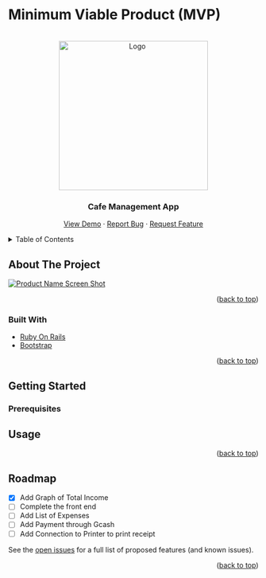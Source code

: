# Minimum Viable Product (MVP)

<div id="top"></div>

<br />
<div align="center">
  <a href="https://github.com/johnpaulavion14/Cafe_Management_App">
    <img src="https://user-images.githubusercontent.com/98794712/195842959-817b1ae5-585b-4d11-bb5b-99bd560afcfc.jpg" alt="Logo" width="300" height="300">
  </a>

  <h3 align="center">Cafe Management App</h3>

  <p align="center">
    <a href="https://23nith.github.io/calamity-response-app-fe/#/">View Demo</a>
    ·
    <a href="https://github.com/johnpaulavion14/Cafe_Management-Final_Project/issues">Report Bug</a>
    ·
    <a href="https://github.com/johnpaulavion14/Cafe_Management-Final_Project/issues">Request Feature</a>
  </p>
</div>



<!-- TABLE OF CONTENTS -->
<details>
  <summary>Table of Contents</summary>
  <ol>
    <li>
      <a href="#about-the-project">About The Project</a>
      <ul>
        <li><a href="#built-with">Built With</a></li>
      </ul>
    </li>
    <li>
      <a href="#getting-started">Getting Started</a>
      <ul>
        <li><a href="#prerequisites">Prerequisites</a></li>
      </ul>
    </li>
    <li><a href="#usage">Usage</a></li>
    <li><a href="#roadmap">Roadmap</a></li>
  </ol>
</details>



<!-- ABOUT THE PROJECT -->
## About The Project

[![Product Name Screen Shot][product-screenshot]](https://example.com)

<p align="right">(<a href="#top">back to top</a>)</p>



### Built With


* [Ruby On Rails](https://rubyonrails.org/)
* [Bootstrap](https://getbootstrap.com)

<p align="right">(<a href="#top">back to top</a>)</p>



<!-- GETTING STARTED -->
## Getting Started
### Prerequisites
## Usage

<p align="right">(<a href="#top">back to top</a>)</p>


<!-- ROADMAP -->
## Roadmap

- [x] Add Graph of Total Income 
- [ ] Complete the front end
- [ ] Add List of Expenses 
- [ ] Add Payment through Gcash
- [ ] Add Connection to Printer to print receipt

See the [open issues](https://github.com/johnpaulavion14/Cafe_Management-Final_Project/issues) for a full list of proposed features (and known issues).

<p align="right">(<a href="#top">back to top</a>)</p>

<!-- MARKDOWN LINKS & IMAGES -->
<!-- https://www.markdownguide.org/basic-syntax/#reference-style-links -->
[contributors-shield]: https://img.shields.io/github/contributors/othneildrew/Best-README-Template.svg?style=for-the-badge
[contributors-url]: https://github.com/othneildrew/Best-README-Template/graphs/contributors
[forks-shield]: https://img.shields.io/github/forks/othneildrew/Best-README-Template.svg?style=for-the-badge
[forks-url]: https://github.com/othneildrew/Best-README-Template/network/members
[stars-shield]: https://img.shields.io/github/stars/othneildrew/Best-README-Template.svg?style=for-the-badge
[stars-url]: https://github.com/othneildrew/Best-README-Template/stargazers
[issues-shield]: https://img.shields.io/github/issues/othneildrew/Best-README-Template.svg?style=for-the-badge
[issues-url]: https://github.com/othneildrew/Best-README-Template/issues
[license-shield]: https://img.shields.io/github/license/othneildrew/Best-README-Template.svg?style=for-the-badge
[license-url]: https://github.com/othneildrew/Best-README-Template/blob/master/LICENSE.txt
[linkedin-shield]: https://img.shields.io/badge/-LinkedIn-black.svg?style=for-the-badge&logo=linkedin&colorB=555
[linkedin-url]: https://linkedin.com/in/othneildrew
[product-screenshot]: images/screenshot.png
<!-- Viewport
Window
×
×
× -->
